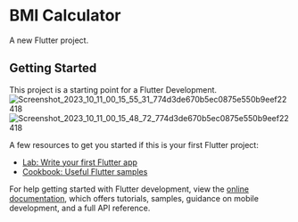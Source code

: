 # BMI Calculator

A new Flutter project.

## Getting Started

This project is a starting point for a Flutter Development.
![Screenshot_2023_10_11_00_15_55_31_774d3de670b5ec0875e550b9eef22418](https://github.com/MuhammadOHijazi/BMI_calculator/assets/110887902/ca4deed3-574c-45fa-a1d3-7a4543a2ad17)
![Screenshot_2023_10_11_00_15_48_72_774d3de670b5ec0875e550b9eef22418](https://github.com/MuhammadOHijazi/BMI_calculator/assets/110887902/64f28773-969a-40df-b93a-91950df4febf)

A few resources to get you started if this is your first Flutter project:

- [Lab: Write your first Flutter app](https://docs.flutter.dev/get-started/codelab)
- [Cookbook: Useful Flutter samples](https://docs.flutter.dev/cookbook)

For help getting started with Flutter development, view the
[online documentation](https://docs.flutter.dev/), which offers tutorials,
samples, guidance on mobile development, and a full API reference.
